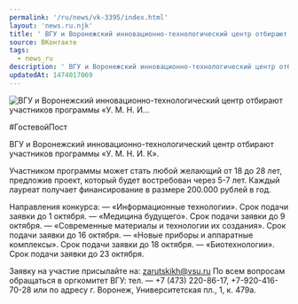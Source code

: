 ```yaml
---
permalink: '/ru/news/vk-3395/index.html'
layout: 'news.ru.njk'
title: ' ВГУ и Воронежский инновационно-технологический центр отбирают участников программы «У. М. Н. И…'
source: ВКонтакте
tags:
  - news_ru
description: ' ВГУ и Воронежский инновационно-технологический центр отбирают участников программы «У. М. Н. И…'
updatedAt: 1474017069
---
```

![ ВГУ и Воронежский инновационно-технологический центр отбирают участников программы «У. М. Н. И…](https://sun9-45.userapi.com/impf/c626318/v626318484/2ea11/JC2NKjm95Jw.jpg?size=1280x833&quality=96&sign=5d5c7218d2410dfe6e0cc5fd865417bb&c_uniq_tag=Pb6w9LhKSPkx7IiGSy5Uw7CBWhewZlqSRErXJ6z1zpM&type=album)

#ГостевойПост

ВГУ и Воронежский инновационно-технологический центр отбирают участников программы «У. М. Н. И. К».

Участником программы может стать любой желающий от 18 до 28 лет, предложив проект, который будет востребован через 5-7 лет. Каждый лауреат получает финансирование в размере 200.000 рублей в год.

Направления конкурса:
— «Информационные технологии». Срок подачи заявки до 1 октября.
— «Медицина будущего». Срок подачи заявки до 9 октября.
— «Современные материалы и технологии их создания». Срок подачи заявки до 16 октября.
— «Новые приборы и аппаратные комплексы». Срок подачи заявки до 18 октября.
— «Биотехнологии». Срок подачи заявки до 23 октября.

Заявку на участие присылайте на: zarutskikh@vsu.ru
По всем вопросам обращаться в оргкомитет ВГУ: тел. — +7 (473) 220-86-17, +7-920-416-70-28 или по адресу г. Воронеж, Университетская пл., 1, к. 479а.
